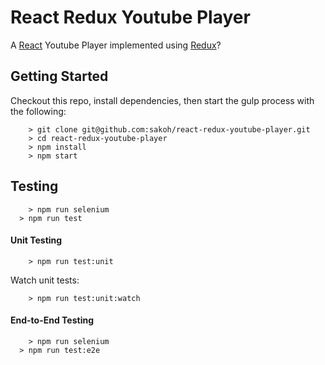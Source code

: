 # React Redux Youtube Player

A [React](https://facebook.github.io/react/) Youtube Player implemented using [Redux](https://www.udemy.com/react-redux/)?


## Getting Started
Checkout this repo, install dependencies, then start the gulp process with the following:

```
	> git clone git@github.com:sakoh/react-redux-youtube-player.git
	> cd react-redux-youtube-player
	> npm install
	> npm start
```

## Testing

```
	> npm run selenium
  > npm run test
```

#### Unit Testing

```
	> npm run test:unit
```

Watch unit tests:
```
	> npm run test:unit:watch
```


#### End-to-End Testing

```
	> npm run selenium
  > npm run test:e2e
```
